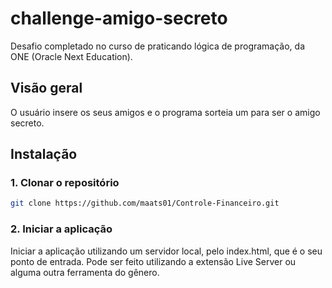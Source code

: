 # challenge-amigo-secreto
Desafio completado no curso de praticando lógica de programação, da ONE (Oracle Next Education).

## Visão geral
O usuário insere os seus amigos e o programa sorteia um para ser o amigo secreto.

## Instalação

### 1. Clonar o repositório
```bash
git clone https://github.com/maats01/Controle-Financeiro.git
```

### 2. Iniciar a aplicação
Iniciar a aplicação utilizando um servidor local, pelo index.html, que é o seu ponto de entrada. Pode ser feito utilizando a extensão Live Server ou alguma outra ferramenta do gênero.
